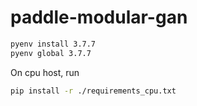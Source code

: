 # paddle-modular-gan

```sh
pyenv install 3.7.7
pyenv global 3.7.7
```

On cpu host, run
```sh
pip install -r ./requirements_cpu.txt
```